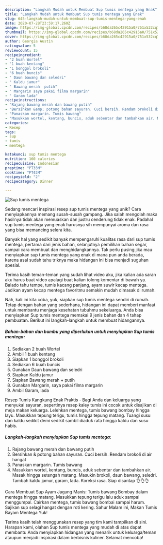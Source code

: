 ```yaml
---
description: "Langkah Mudah untuk Membuat Sup tumis mentega yang Enak"
title: "Langkah Mudah untuk Membuat Sup tumis mentega yang Enak"
slug: 645-langkah-mudah-untuk-membuat-sup-tumis-mentega-yang-enak
date: 2020-07-28T23:59:17.260Z
image: https://img-global.cpcdn.com/recipes/b68da265c42915a0/751x532cq70/sup-tumis-mentega-foto-resep-utama.jpg
thumbnail: https://img-global.cpcdn.com/recipes/b68da265c42915a0/751x532cq70/sup-tumis-mentega-foto-resep-utama.jpg
cover: https://img-global.cpcdn.com/recipes/b68da265c42915a0/751x532cq70/sup-tumis-mentega-foto-resep-utama.jpg
author: Georgia Austin
ratingvalue: 5
reviewcount: 15
recipeingredient:
- "2 buah Wortel"
- "1 buah kentang"
- "1 bonggol brokoli"
- "6 buah buncis"
- " Daun bawang dan seledri"
- " Kaldu jamur"
- " Bawang merah  putih"
- " Margarin saya pakai filma margarin"
- " Garam lada"
recipeinstructions:
- "Rajang bawang merah dan bawang putih"
- "Bersihkan &amp; potong bahan sayuran. Cuci bersih. Rendam brokoli di air hangat"
- "Panaskan margarin. Tumis bawang"
- "Masukkan wortel, kentang, buncis, aduk sebentar dan tambahkan air. Masak hingga setengah matang. Masukin brokoli, daun bawang, seledri. Tambah kaldu jamur, garam, lada. Koreksi rasa. Siap disantap 👌👌👌"
categories:
- Resep
tags:
- sup
- tumis
- mentega

katakunci: sup tumis mentega 
nutrition: 160 calories
recipecuisine: Indonesian
preptime: "PT33M"
cooktime: "PT42M"
recipeyield: "2"
recipecategory: Dinner

---
```



![Sup tumis mentega](https://img-global.cpcdn.com/recipes/b68da265c42915a0/751x532cq70/sup-tumis-mentega-foto-resep-utama.jpg)

Sedang mencari inspirasi resep sup tumis mentega yang unik? Cara menyiapkannya memang susah-susah gampang. Jika salah mengolah maka hasilnya tidak akan memuaskan dan justru cenderung tidak enak. Padahal sup tumis mentega yang enak harusnya sih mempunyai aroma dan rasa yang bisa memancing selera kita.

Banyak hal yang sedikit banyak mempengaruhi kualitas rasa dari sup tumis mentega, pertama dari jenis bahan, selanjutnya pemilihan bahan segar, sampai cara membuat dan menghidangkannya. Tak perlu pusing jika mau menyiapkan sup tumis mentega yang enak di mana pun anda berada, karena asal sudah tahu triknya maka hidangan ini bisa menjadi suguhan spesial.

Terima kasih teman-teman yang sudah lihat video aku, jika kalian ada saran aku harus buat video apalagi buat kalian tolong komentar di bawah ya. Balado tahu tempe, tumis kacang panjang, ayam suwir kecap mentega. Jadikan ayam kecap mentega favoritmu semakin mudah dimasak di rumah.


Nah, kali ini kita coba, yuk, siapkan sup tumis mentega sendiri di rumah. Tetap dengan bahan yang sederhana, hidangan ini dapat memberi manfaat untuk membantu menjaga kesehatan tubuhmu sekeluarga. Anda bisa menyiapkan Sup tumis mentega memakai 9 jenis bahan dan 4 tahap pembuatan. Berikut ini langkah-langkah untuk membuat hidangannya.

<!--inarticleads1-->

##### Bahan-bahan dan bumbu yang diperlukan untuk menyiapkan Sup tumis mentega:

1. Sediakan 2 buah Wortel
1. Ambil 1 buah kentang
1. Siapkan 1 bonggol brokoli
1. Sediakan 6 buah buncis
1. Gunakan  Daun bawang dan seledri
1. Siapkan  Kaldu jamur
1. Siapkan  Bawang merah + putih
1. Gunakan  Margarin, saya pakai filma margarin
1. Ambil  Garam, lada


Resep Tumis Kangkung Enak Praktis - Bagi Anda dan keluarga yang menyukai sayuran, sepertinya resep kaley tumis ini cocok untuk disajikan di meja makan keluarga. Lelehkan mentega, tumis bawang bombay hingga layu. Masukkan tepung terigu, tumis hingga tepung matang. Tuangi susu dan kaldu sedikit demi sedikit sambil diaduk rata hingga kaldu dan susu habis. 

<!--inarticleads2-->

##### Langkah-langkah menyiapkan Sup tumis mentega:

1. Rajang bawang merah dan bawang putih
1. Bersihkan &amp; potong bahan sayuran. Cuci bersih. Rendam brokoli di air hangat
1. Panaskan margarin. Tumis bawang
1. Masukkan wortel, kentang, buncis, aduk sebentar dan tambahkan air. Masak hingga setengah matang. Masukin brokoli, daun bawang, seledri. Tambah kaldu jamur, garam, lada. Koreksi rasa. Siap disantap 👌👌👌


Cara Membuat Sup Ayam Jagung Manis: Tumis bawang Bombay dalam mentega hingga matang. Masukkan tepung terigu lalu aduk sampai menggumpal. Cairkan mentega, tumis bawang bombai sampai harum. Sajikan sup selagi hangat dengan roti kering. Sahur Malam ini, Makan Tumis Bayam Mentega Yuk! 

Terima kasih telah menggunakan resep yang tim kami tampilkan di sini. Harapan kami, olahan Sup tumis mentega yang mudah di atas dapat membantu Anda menyiapkan hidangan yang menarik untuk keluarga/teman ataupun menjadi inspirasi dalam berbisnis kuliner. Selamat mencoba!
